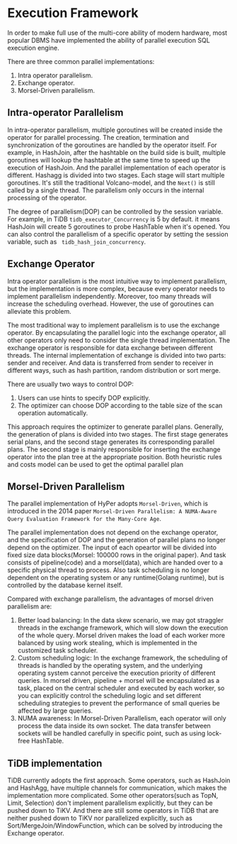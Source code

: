 # Execution Framework
In order to make full use of the multi-core ability of modern hardware, most popular DBMS have implemented the ability of parallel execution SQL execution engine.

There are three common parallel implementations:
1. Intra operator parallelism.
2. Exchange operator.
3. Morsel-Driven parallelism.

## Intra-operator Parallelism
In intra-operator parallelism, multiple goroutines will be created inside the operator for parallel processing. The creation, termination and synchronization of the goroutines are handled by the operator itself.
For example, in HashJoin, after the hashtable on the build side is built, multiple goroutines will lookup the hashtable at the same time to speed up the execution of HashJoin.
And the parallel implementation of each operator is different. Hashagg is divided into two stages. Each stage will start multiple goroutines.
It's still the traditional Volcano-model, and the `Next()` is still called by a single thread. The parallelism only occurs in the internal processing of the operator.

The degree of parallelism(DOP) can be controlled by the session variable. For example, in TiDB `tidb_executor_Concurrency` is 5 by default. it means HashJoin will create 5 goroutines to probe HashTable when it's opened.
You can also control the parallelism of a specific operator by setting the session variable, such as ` tidb_hash_join_concurrency`.

## Exchange Operator
Intra operator parallelism is the most intuitive way to implement parallelism, but the implementation is more complex, because every operator needs to implement parallelism independently.
Moreover, too many threads will increase the scheduling overhead. However, the use of goroutines can alleviate this problem.

The most traditional way to implement parallelism is to use the exchange operator. By encapsulating the parallel logic into the exchange operator, all other operators only need to consider the single thread implementation.
The exchange operator is responsible for data exchange between different threads. The internal implementation of exchange is divided into two parts: sender and receiver.
And data is transferred from sender to receiver in different ways, such as hash partition, random distribution or sort merge.

There are usually two ways to control DOP:
1. Users can use hints to specify DOP explicitly.
2. The optimizer can choose DOP according to the table size of the scan operation automatically.

This approach requires the optimizer to generate parallel plans. Generally, the generation of plans is divided into two stages. The first stage generates serial plans, and the second stage generates its corresponding parallel plans. The second stage is mainly responsible for inserting the exchange operator into the plan tree at the appropriate position. Both heuristic rules and costs model can be used to get the optimal parallel plan

## Morsel-Driven Parallelism
The parallel implementation of HyPer adopts `Morsel-Driven`, which is introduced in the 2014 paper `Morsel-Driven Parallelism: A NUMA-Aware Query Evaluation Framework for the Many-Core Age`.

The parallel implementation does not depend on the exchange operator, and the specification of DOP and the generation of parallel plans no longer depend on the optimizer.
The input of each opeartor will be divided into fixed size data blocks(Morsel: 100000 rows in the original paper).
And task consists of pipeline(code) and a morsel(data), which are handed over to a specific physical thread to process.
Also task scheduling is no longer dependent on the operating system or any runtime(Golang runtime), but is controlled by the database kernel itself.

Compared with exchange parallelism, the advantages of morsel driven parallelism are:
1. Better load balancing: In the data skew scenario, we may got straggler threads in the exchange framework, which will slow down the execution of the whole query. Morsel driven makes the load of each worker more balanced by using work stealing, which is implemented in the customized task scheduler.
3. Custom scheduling logic: In the exchange framework, the scheduling of threads is handled by the operating system, and the underlying operating system cannot perceive the execution priority of different queries. In morsel driven, pipeline + morsel will be encapsulated as a task, placed on the central scheduler and executed by each worker, so you can explicitly control the scheduling logic and set different scheduling strategies to prevent the performance of small queries be affected by large queries.
4. NUMA awareness: In Morsel-Driven Parallelism, each operator will only process the data inside its own socket. The data transfer between sockets will be handled carefully in specific point, such as using lock-free HashTable.

## TiDB implementation
TiDB currently adopts the first approach. Some operators, such as HashJoin and HashAgg, have multiple channels for communication, which makes the implementation more complicated.
Some other operators(such as TopN, Limit, Selection) don't implement parallelism explicitly, but they can be pushed down to TiKV.
And there are still some operators in TiDB that are neither pushed down to TiKV nor parallelized explicitly, such as Sort/MergeJoin/WindowFunction, which can be solved by introducing the Exchange operator.

